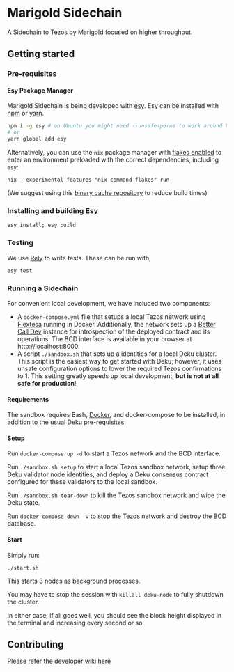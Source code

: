 # Marigold Sidechain

A Sidechain to Tezos by Marigold focused on higher throughput.

## Getting started

### Pre-requisites

#### Esy Package Manager

Marigold Sidechain is being developed with
[esy](https://esy.sh/). Esy can be installed with [npm](https://www.npmjs.com/) or [yarn](https://yarnpkg.com/).

```sh
npm i -g esy # on Ubuntu you might need --unsafe-perms to work around EACCES issues
# or
yarn global add esy
```

Alternatively, you can use the `nix` package manager with
[flakes enabled](https://nixos.wiki/wiki/Flakes#Installing_flakes) to enter an
environment preloaded with the correct dependencies, including `esy`:

```
nix --experimental-features "nix-command flakes" run
```

(We suggest using this [binary cache repository](https://app.cachix.org/cache/anmonteiro) to reduce
build times)

### Installing and building Esy

```
esy install; esy build
```

### Testing

We use [Rely](https://reason-native.com/docs/rely/) to write
tests. These can be run with,

```
esy test
```

### Running a Sidechain

For convenient local development, we have included two components:

- A `docker-compose.yml` file that setups a local Tezos network
  using [Flextesa](https://tezos.gitlab.io/flextesa/) running in Docker.
  Additionally, the network sets up a [Better Call Dev](https://github.com/baking-bad/bcdhub) instance for introspection of the deployed contract and its operations. The BCD interface is available in your browser at http://localhost:8000.
- A script `./sandbox.sh` that sets up a identities for a local Deku cluster.
  This script is the easiest way to get started with Deku; however, it uses unsafe
  configuration options to lower the required Tezos confirmations to 1. This setting greatly
  speeds up local development, **but is not at all safe for production**!

#### Requirements

The sandbox requires Bash, [Docker](https://docs.docker.com/get-docker/), and docker-compose to be installed, in addition to the usual Deku pre-requisites.

#### Setup

Run `docker-compose up -d` to start a Tezos network and the BCD interface.

Run `./sandbox.sh setup` to start a local Tezos sandbox network, setup three Deku validator node identities, and deploy a Deku consensus contract configured for these validators to the local sandbox.

Run `./sandbox.sh tear-down` to kill the Tezos sandbox network and wipe the Deku state.

Run `docker-compose down -v` to stop the Tezos network and destroy the BCD database.

#### Start

Simply run:

```
./start.sh
```

This starts 3 nodes as background processes.

You may have to stop the session with `killall deku-node` to fully shutdown the cluster.

In either case, if all goes well, you should see the block height displayed in the terminal and increasing every second or so.

## Contributing

Please refer the developer wiki [here](https://github.com/marigold-dev/sidechain/wiki)
